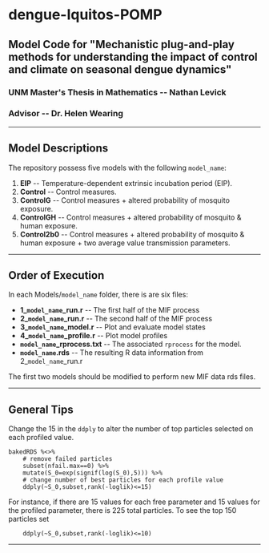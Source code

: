 # dengue-Iquitos-POMP
Model Code for "Mechanistic plug-and-play methods for understanding the impact of control and climate on seasonal dengue dynamics"
----------
### UNM Master's Thesis in Mathematics -- Nathan Levick ###
### Advisor -- Dr. Helen Wearing ###

----------


Model Descriptions
------
The repository possess five models with the following `model_name`:

1. **EIP** -- Temperature-dependent extrinsic incubation period (EIP).
2. **Control** -- Control measures.
3. **ControlG** -- Control measures + altered probability of mosquito exposure.
4. **ControlGH** -- Control measures + altered probability of mosquito & human exposure.
5. **Control2b0** -- Control measures + altered probability of mosquito & human exposure + two average value transmission parameters.


***
Order of Execution
------------
In each Models/`model_name` folder, there is are six files:

 - **1_`model_name`\_run.r** -- The first half of the MIF process
 - **2_`model_name`\_run.r** -- The second half of the MIF process
 - **3_`model_name`\_model.r** -- Plot and evaluate model states
 - **4_`model_name`\_profile.r** -- Plot model profiles
 - **`model_name`_rprocess.txt** -- The associated `rprocess` for the model.
 - **`model_name`.rds** -- The resulting R data information from 2\_`model_name`_run.r

The first two models should be modified to perform new MIF data rds files.
***
General Tips
------------
Change the 15 in the `ddply` to alter the number of top particles selected on each profiled value. 
```{r}
bakedRDS %<>%
    # remove failed particles
    subset(nfail.max==0) %>%
    mutate(S_0=exp(signif(log(S_0),5))) %>%
    # change number of best particles for each profile value
    ddply(~S_0,subset,rank(-loglik)<=15)
```
For instance, if there are 15 values for each free parameter and 15 values for the profiled parameter, there is 225 total particles. To see the top 150 particles set
```{r}
    ddply(~S_0,subset,rank(-loglik)<=10)
```  
***
